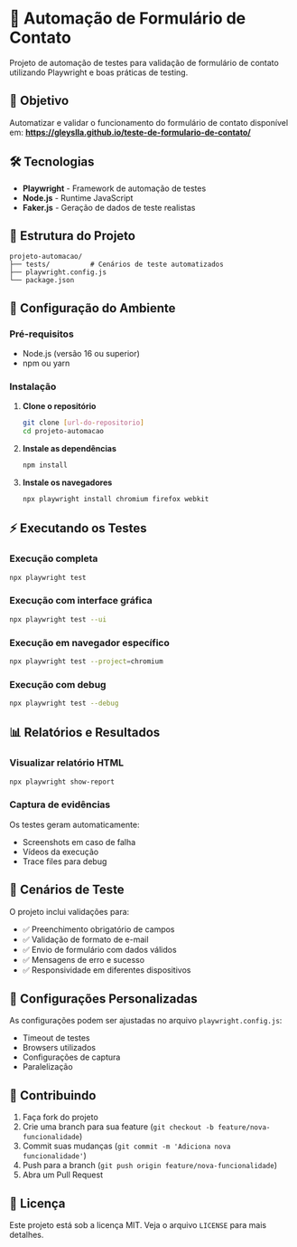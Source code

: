 # 🤖 Automação de Formulário de Contato

Projeto de automação de testes para validação de formulário de contato utilizando Playwright e boas práticas de testing.

## 🎯 Objetivo

Automatizar e validar o funcionamento do formulário de contato disponível em:
**https://gleyslla.github.io/teste-de-formulario-de-contato/**

## 🛠️ Tecnologias

- **Playwright** - Framework de automação de testes
- **Node.js** - Runtime JavaScript
- **Faker.js** - Geração de dados de teste realistas

## 📁 Estrutura do Projeto

```
projeto-automacao/
├── tests/          # Cenários de teste automatizados
├── playwright.config.js
└── package.json
```

## 🚀 Configuração do Ambiente

### Pré-requisitos
- Node.js (versão 16 ou superior)
- npm ou yarn

### Instalação

1. **Clone o repositório**
   ```bash
   git clone [url-do-repositorio]
   cd projeto-automacao
   ```

2. **Instale as dependências**
   ```bash
   npm install
   ```

3. **Instale os navegadores**
   ```bash
   npx playwright install chromium firefox webkit
   ```

## ⚡ Executando os Testes

### Execução completa
```bash
npx playwright test
```

### Execução com interface gráfica
```bash
npx playwright test --ui
```

### Execução em navegador específico
```bash
npx playwright test --project=chromium
```

### Execução com debug
```bash
npx playwright test --debug
```

## 📊 Relatórios e Resultados

### Visualizar relatório HTML
```bash
npx playwright show-report
```

### Captura de evidências
Os testes geram automaticamente:
- Screenshots em caso de falha
- Vídeos da execução
- Trace files para debug

## 🧪 Cenários de Teste

O projeto inclui validações para:
- ✅ Preenchimento obrigatório de campos
- ✅ Validação de formato de e-mail
- ✅ Envio de formulário com dados válidos
- ✅ Mensagens de erro e sucesso
- ✅ Responsividade em diferentes dispositivos

## 🔧 Configurações Personalizadas

As configurações podem ser ajustadas no arquivo `playwright.config.js`:
- Timeout de testes
- Browsers utilizados
- Configurações de captura
- Paralelização


## 🤝 Contribuindo

1. Faça fork do projeto
2. Crie uma branch para sua feature (`git checkout -b feature/nova-funcionalidade`)
3. Commit suas mudanças (`git commit -m 'Adiciona nova funcionalidade'`)
4. Push para a branch (`git push origin feature/nova-funcionalidade`)
5. Abra um Pull Request

## 📄 Licença

Este projeto está sob a licença MIT. Veja o arquivo `LICENSE` para mais detalhes.